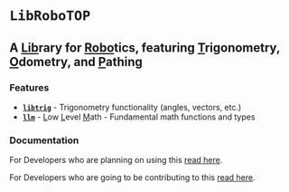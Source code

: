 # `LibRoboTOP`

## A <ins>**Lib**</ins>rary for <ins>**Robo**</ins>tics, featuring <ins>**T**</ins>rigonometry, <ins>**O**</ins>dometry, and <ins>**P**</ins>athing

### Features

- **[`libtrig`](./libtrig//)** - Trigonometry functionality (angles, vectors, etc.)
- **[`llm`](./llm/)** - <ins>L</ins>ow <ins>L</ins>evel <ins>M</ins>ath - Fundamental math functions and types

### Documentation

For Developers who are planning on using this [read here](./docs/GUIDE.md).

For Developers who are going to be contributing to this [read here](./docs/CONTRIBUTING.md).
